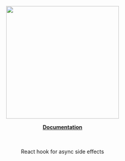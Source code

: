 <p align="center"><a href="https://docs.corets.io"><img src="https://corets.github.io/public/logo-github-readme.svg" width="300"/></a></p>

<p align="center"><b><a href="https://docs.corets.io/hooks/use-affect">Documentation</a></b><br/><br/><br/></p>

<p align="center">React hook for async side effects</p>
